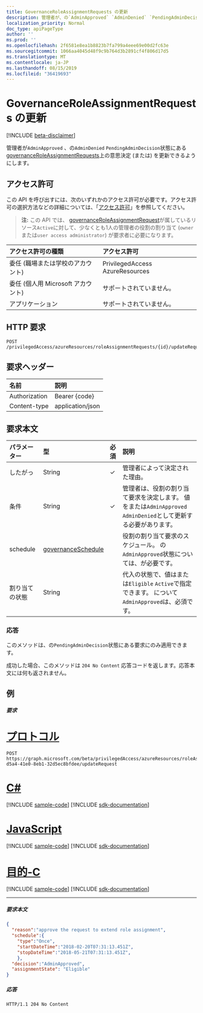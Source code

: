 ```yaml
---
title: GovernanceRoleAssignmentRequests の更新
description: 管理者が、の`AdminApproved` `AdminDenied` `PendingAdminDecision`状態にある governanceRoleAssignmentRequests 上の意思決定 (または) を更新できるようにします。
localization_priority: Normal
doc_type: apiPageType
author: ''
ms.prod: ''
ms.openlocfilehash: 2f6581e8ea1b8823b7fa799a4eee69e00d2fc63e
ms.sourcegitcommit: 1066aa4045d48f9c9b764d3b2891cf4f806d17d5
ms.translationtype: MT
ms.contentlocale: ja-JP
ms.lasthandoff: 08/15/2019
ms.locfileid: "36419693"
---
```

# <a name="update-governanceroleassignmentrequests"></a>GovernanceRoleAssignmentRequests の更新

[!INCLUDE [beta-disclaimer](../../includes/beta-disclaimer.md)]

管理者が`AdminApproved` 、の`AdminDenied` `PendingAdminDecision`状態にある[governanceRoleAssignmentRequests](../resources/governanceroleassignmentrequest.md)上の意思決定 (または) を更新できるようにします。

## <a name="permissions"></a>アクセス許可
この API を呼び出すには、次のいずれかのアクセス許可が必要です。アクセス許可の選択方法などの詳細については、「[アクセス許可](/graph/permissions-reference)」を参照してください。

>**注:** この API では、 [governanceRoleAssignmentRequest](../resources/governanceroleassignmentrequest.md)が属しているリソース`Active`に対して、少なくとも1人の管理者の役割の割り当て (`owner`または`user access administrator`) が要求者に必要になります。 

|アクセス許可の種類      | アクセス許可              |
|:--------------------|:---------------------------------------------------------|
|委任 (職場または学校のアカウント) | PrivilegedAccess AzureResources  |
|委任 (個人用 Microsoft アカウント) | サポートされていません。    |
|アプリケーション | サポートされていません。 |

## <a name="http-request"></a>HTTP 要求
<!-- { "blockType": "ignored" } -->
```http
POST /privilegedAccess/azureResources/roleAssignmentRequests/{id}/updateRequest   
```

## <a name="request-headers"></a>要求ヘッダー
| 名前           | 説明|
|:---------------|:----------|
| Authorization  | Bearer {code}|
| Content-type  | application/json|

## <a name="request-body"></a>要求本文

|パラメーター      |型                   |必須 |説明|
|:-------------|:----------------------|:--------|:----------|
|したがっ        |String                 |✓        |管理者によって決定された理由。|
|条件        |String                 |✓        |管理者は、役割の割り当て要求を決定します。 値をまたは`AdminApproved` `AdminDenied`として更新する必要があります。|
|schedule      |[governanceSchedule](../resources/governanceschedule.md)|        | 役割の割り当て要求のスケジュール。 の`AdminApproved`状態については、が必要です。|
|割り当ての状態      |String|         | 代入の状態で、値はまたは`Eligible` `Active`で指定できます。 について`AdminApproved`は、必須です。 |
### <a name="response"></a>応答
このメソッドは、の`PendingAdminDecision`状態にある要求にのみ適用できます。

成功した場合、このメソッドは `204 No Content` 応答コードを返します。応答本文には何も返されません。

## <a name="example"></a>例
##### <a name="request"></a>要求

# <a name="httptabhttp"></a>[プロトコル](#tab/http)
<!-- {
  "blockType": "request",
  "name": "updaterequest_governanceroleassignmentrequest"
}-->
```http
POST https://graph.microsoft.com/beta/privilegedAccess/azureResources/roleAssignmentRequests/7c53453e-d5a4-41e0-8eb1-32d5ec8bfdee/updateRequest
```
# <a name="ctabcsharp"></a>[C#](#tab/csharp)
[!INCLUDE [sample-code](../includes/snippets/csharp/updaterequest-governanceroleassignmentrequest-csharp-snippets.md)]
[!INCLUDE [sdk-documentation](../includes/snippets/snippets-sdk-documentation-link.md)]

# <a name="javascripttabjavascript"></a>[JavaScript](#tab/javascript)
[!INCLUDE [sample-code](../includes/snippets/javascript/updaterequest-governanceroleassignmentrequest-javascript-snippets.md)]
[!INCLUDE [sdk-documentation](../includes/snippets/snippets-sdk-documentation-link.md)]

# <a name="objective-ctabobjc"></a>[目的-C](#tab/objc)
[!INCLUDE [sample-code](../includes/snippets/objc/updaterequest-governanceroleassignmentrequest-objc-snippets.md)]
[!INCLUDE [sdk-documentation](../includes/snippets/snippets-sdk-documentation-link.md)]

---

##### <a name="request-body"></a>要求本文
```json
{
  "reason":"approve the request to extend role assignment",
  "schedule":{
    "type":"Once",
    "startDateTime":"2018-02-20T07:31:13.451Z",
    "stopDateTime":"2018-05-21T07:31:13.451Z",
    },
  "decision":"AdminApproved",
  "assignmentState": "Eligible"
}
```

##### <a name="response"></a>応答
<!-- {
  "blockType": "response",
  "@odata.type": "microsoft.graph.None"
} -->
```http
HTTP/1.1 204 No Content
```


<!-- uuid: 8fcb5dbc-d5aa-4681-8e31-b001d5168d79
2015-10-25 14:57:30 UTC -->
<!--
{
  "type": "#page.annotation",
  "description": "UpdateRequest governanceRoleAssignmentRequest",
  "keywords": "",
  "section": "documentation",
  "tocPath": "",
  "suppressions": [
  ]
}
-->
